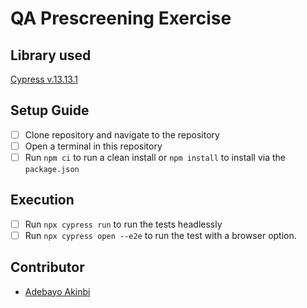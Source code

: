# QA Prescreening Exercise

## Library used
[Cypress v.13.13.1](https://www.npm.org/cypress)

## Setup Guide
- [ ] Clone repository and navigate to the repository
- [ ] Open a terminal in this repository
- [ ] Run `npm ci` to run a clean install or `npm install` to install via the `package.json`

## Execution

- [ ] Run `npx cypress run` to run the tests headlessly
- [ ] Run `npx cypress open --e2e` to run the test with a browser option.

## Contributor
- [Adebayo Akinbi](https://github.com/bayobayo)
